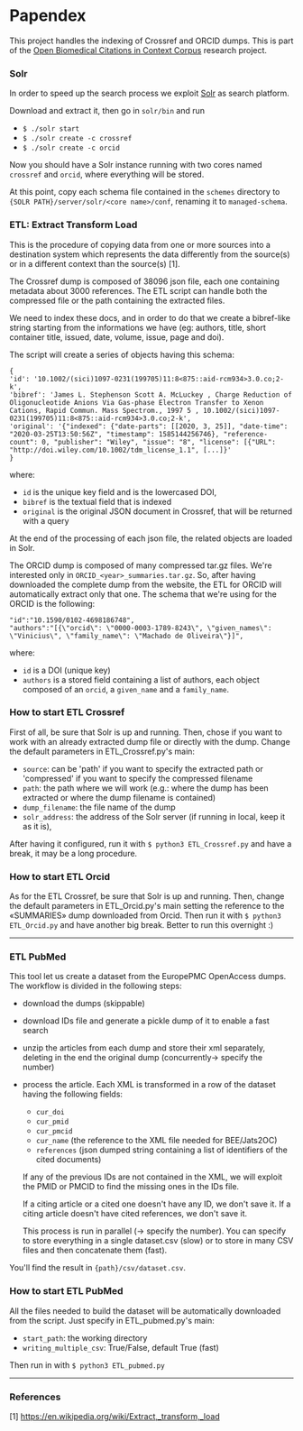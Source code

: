 # Papendex
This project handles the indexing of Crossref and ORCID dumps.
This is part of the [Open Biomedical Citations in Context Corpus](https://wellcome.ac.uk/grant-funding/people-and-projects/grants-awarded/open-biomedical-citations-context-corpus) research project.

### Solr
In order to speed up the search process we exploit [Solr](https://www.apache.org/dyn/closer.lua/lucene/solr/8.6.1/solr-8.6.1.tgz) as search platform. 

Download and extract it, then go in `solr/bin` and run 
- `$ ./solr start`
- `$ ./solr create -c crossref`
- `$ ./solr create -c orcid`

Now you should have a Solr instance running with two cores named `crossref` and `orcid`, where everything will be stored. 

At this point, copy each schema file contained in the `schemes` directory to `{SOLR PATH}/server/solr/<core name>/conf`,
renaming it to `managed-schema`.

### ETL: Extract Transform Load
This is the procedure of copying data from one or more sources into a destination system which represents the data 
differently from the source(s) or in a different context than the source(s) [1]. 

The Crossref dump is composed of 38096 json file, each one containing metadata about 3000 references.
The ETL script can handle both the compressed file or the path containing the extracted files.  

We need to index these docs, and in order to do that we create a bibref-like string
starting from the informations we have (eg: authors, title, short container title, issued, date, volume, issue, page and doi).
 
The script will create a series of objects having this schema:
```
{
'id': '10.1002/(sici)1097-0231(199705)11:8<875::aid-rcm934>3.0.co;2-k', 
'bibref': 'James L. Stephenson Scott A. McLuckey , Charge Reduction of Oligonucleotide Anions Via Gas-phase Electron Transfer to Xenon Cations, Rapid Commun. Mass Spectrom., 1997 5 , 10.1002/(sici)1097-0231(199705)11:8<875::aid-rcm934>3.0.co;2-k',
'original': '{"indexed": {"date-parts": [[2020, 3, 25]], "date-time": "2020-03-25T13:50:56Z", "timestamp": 1585144256746}, "reference-count": 0, "publisher": "Wiley", "issue": "8", "license": [{"URL": "http://doi.wiley.com/10.1002/tdm_license_1.1", [...]}'
}
``` 
where: 
- `id` is the unique key field and is the lowercased DOI, 
- `bibref` is the textual field that is indexed
- `original` is the original JSON document in Crossref, that will be returned with a query


At the end of the processing of each json file, the related objects are loaded in Solr.

The ORCID dump is composed of many compressed tar.gz files. We're interested only in `ORCID_<year>_summaries.tar.gz`. 
So, after having downloaded the complete dump from the website, the ETL for ORCID will automatically extract only that one.
The schema that we're using for the ORCID is the following:
```
"id":"10.1590/0102-4698186748",
"authors":"[{\"orcid\": \"0000-0003-1789-8243\", \"given_names\": \"Vinicius\", \"family_name\": \"Machado de Oliveira\"}]",
``` 
where:
 - `id` is a DOI (unique key)
 - `authors` is a stored field containing a list of authors, each object composed of an `orcid`, a `given_name` and a `family_name`.

### How to start ETL Crossref
First of all, be sure that Solr is up and running.
Then, chose if you want to work with an already extracted dump file or directly with the dump. Change the default parameters in ETL_Crossref.py's main: 
- `source`: can be 'path' if you want to specify the extracted path or 'compressed' if you want to specify the compressed filename
- `path`: the path where we will work (e.g.: where the dump has been extracted or where the dump filename is contained)
- `dump_filename`: the file name of the dump
- `solr_address`: the address of the Solr server (if running in local, keep it as it is),

After having it configured, run it with `$ python3 ETL_Crossref.py` and have a break, it may be a long procedure.

### How to start ETL Orcid
As for the ETL Crossref, be sure that Solr is up and running.
Then, change the default parameters in ETL_Orcid.py's main setting the reference to the «SUMMARIES» dump downloaded from Orcid.
Then run it with `$ python3 ETL_Orcid.py` and have another big break. Better to run this overnight :)

---

### ETL PubMed 
This tool let us create a dataset from the EuropePMC OpenAccess dumps.
The workflow is divided in the following steps:
- download the dumps (skippable)
- download IDs file and generate a pickle dump of it to enable a fast search
- unzip the articles from each dump and store their xml separately, deleting in the end the original dump (concurrently-> specify the number)
- process the article. Each XML is transformed in a row of the dataset having the following fields:
    - `cur_doi`
    - `cur_pmid`
    - `cur_pmcid`
    - `cur_name` (the reference to the XML file needed for BEE/Jats2OC)
    - `references` (json dumped string containing a list of identifiers of the cited documents)
 
    If any of the previous IDs are not contained in the XML, we will exploit the PMID or PMCID to find the missing ones
    in the IDs file. 
    
    If a citing article or a cited one doesn't have any ID, we don't save it. If a citing article doesn't have cited 
    references, we don't save it.
    
    This process is run in parallel (-> specify the number). You can specify to store everything in a single dataset.csv (slow)
    or to store in many CSV files and then concatenate them (fast).
    
You'll find the result in `{path}/csv/dataset.csv`.

### How to start ETL PubMed
All the files needed to build the dataset will be automatically downloaded from the script. Just specify in ETL_pubmed.py's main:
- `start_path`: the working directory
- `writing_multiple_csv`: True/False, default True (fast)

Then run in with `$ python3 ETL_pubmed.py`


---
### References
[1] https://en.wikipedia.org/wiki/Extract,_transform,_load
 